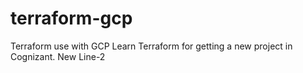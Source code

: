 # terraform-gcp
Terraform use with GCP
Learn Terraform for getting a new project in Cognizant.
New Line-2
